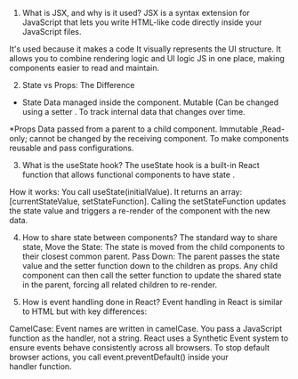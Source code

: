 1. What is JSX, and why is it used?
JSX  is a syntax extension for JavaScript that lets you write HTML-like code directly inside your JavaScript files.

It's used because it makes a code It visually represents the UI structure. It allows you to combine rendering logic  and UI logic JS in one place, making components easier to read and maintain.

2. State vs Props: The Difference

* State
Data managed inside the component.
Mutable (Can be changed using a setter .
To track internal data that changes over time.

*Props
Data passed from a parent to a child component.
Immutable ,Read-only; cannot be changed by the receiving component.
To make components reusable and pass configurations.


3. What is the useState hook?
The useState hook is a built-in React function that allows functional components to have state .

How it works:
You call useState(initialValue).
It returns an array: [currentStateValue, setStateFunction].
Calling the setStateFunction updates the state value and triggers a re-render of the component with the new data.

4. How to share state between components?
The standard way to share state, 
Move the State: The state is moved from the child components to their closest common parent.
Pass Down: The parent passes the state value and the setter function down to the children as props.
Any child component can then call the setter function to update the shared state in the parent, forcing all related children to re-render.


5. How is event handling done in React?
Event handling in React is similar to HTML but with key differences:

CamelCase: Event names are written in camelCase.
 You pass a JavaScript function as the handler, not a string.
React uses a Synthetic Event system to ensure events behave consistently across all browsers.
 To stop default browser actions, you call event.preventDefault() inside your handler function.